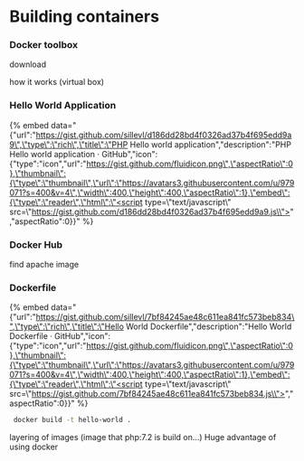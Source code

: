 # Building containers

### Docker toolbox



download

how it works \(virtual box\)



### Hello World Application



{% embed data="{\"url\":\"https://gist.github.com/sillevl/d186dd28bd4f0326ad37b4f695edd9a9\",\"type\":\"rich\",\"title\":\"PHP Hello world application\",\"description\":\"PHP Hello world application · GitHub\",\"icon\":{\"type\":\"icon\",\"url\":\"https://gist.github.com/fluidicon.png\",\"aspectRatio\":0},\"thumbnail\":{\"type\":\"thumbnail\",\"url\":\"https://avatars3.githubusercontent.com/u/979071?s=400&v=4\",\"width\":400,\"height\":400,\"aspectRatio\":1},\"embed\":{\"type\":\"reader\",\"html\":\"<script type=\\"text/javascript\\" src=\\"https://gist.github.com/d186dd28bd4f0326ad37b4f695edd9a9.js\\"></script>\",\"aspectRatio\":0}}" %}

### Docker Hub

find apache image



### Dockerfile

{% embed data="{\"url\":\"https://gist.github.com/sillevl/7bf84245ae48c611ea841fc573beb834\",\"type\":\"rich\",\"title\":\"Hello World Dockerfile\",\"description\":\"Hello World Dockerfile · GitHub\",\"icon\":{\"type\":\"icon\",\"url\":\"https://gist.github.com/fluidicon.png\",\"aspectRatio\":0},\"thumbnail\":{\"type\":\"thumbnail\",\"url\":\"https://avatars3.githubusercontent.com/u/979071?s=400&v=4\",\"width\":400,\"height\":400,\"aspectRatio\":1},\"embed\":{\"type\":\"reader\",\"html\":\"<script type=\\"text/javascript\\" src=\\"https://gist.github.com/7bf84245ae48c611ea841fc573beb834.js\\"></script>\",\"aspectRatio\":0}}" %}



```bash
 docker build -t hello-world .
```

 layering of images \(image that php:7.2 is build on...\) Huge advantage of using docker

